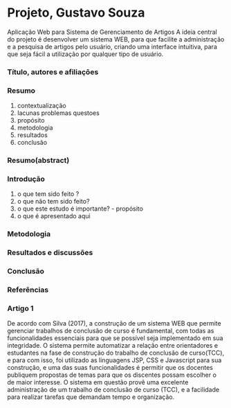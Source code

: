 # Projeto, Gustavo Souza

Aplicação Web para Sistema de Gerenciamento de Artigos
A ideia central do projeto é desenvolver um sistema WEB, para que facilite a administração e a pesquisa de artigos pelo usuário, criando uma interface intuitiva, para que seja fácil a utilização por qualquer tipo de usuário.
 
### Título, autores e afiliações
### Resumo 
1. contextualização
2. lacunas problemas questoes
3. propósito
4. metodologia
5. resultados
6. conclusão
### Resumo(abstract)
### Introdução
1. o que tem sido feito ?
2. o que não tem sido feito?
3. o que este estudo é importante? - propósito
4. o que é apresentado aqui
### Metodologia
### Resultados e discussões
### Conclusão
### Referências

### Artigo 1
De acordo com Silva (2017), a construção de um sistema WEB que permite gerenciar trabalhos de conclusão de curso é fundamental, com todas as funcionalidades essenciais para que se possível seja implementado em sua integridade. O sistema permite automatizar a relação entre orientadores e estudantes na fase de construção do trabalho de conclusão de curso(TCC), e para com isso, foi utilizado as linguagens JSP, CSS e Javascript para sua construção,  e uma das suas funcionalidades é permitir que os docentes publiquem propostas de temas para que os discentes possam escolher o de maior interesse. O sistema em questão provê uma excelente administração de um trabalho de conclusão de curso (TCC), e a facilidade para realizar tarefas que demandam tempo e organização.
